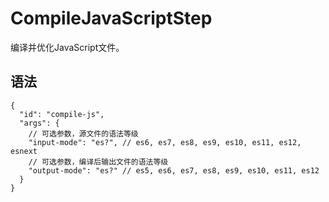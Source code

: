 # CompileJavaScriptStep  

编译并优化JavaScript文件。  

## 语法  

```json5
{
  "id": "compile-js",
  "args": {
    // 可选参数，源文件的语法等级
    "input-mode": "es?", // es6, es7, es8, es9, es10, es11, es12, esnext
    // 可选参数，编译后输出文件的语法等级
    "output-mode": "es?" // es5, es6, es7, es8, es9, es10, es11, es12
  }
}
```